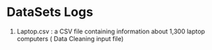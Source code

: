 # DataSets Logs
1. Laptop.csv : a CSV file containing information about 1,300 laptop computers ( Data Cleaning input file)
